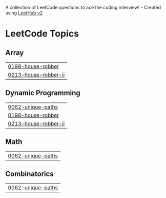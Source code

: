 A collection of LeetCode questions to ace the coding interview! - Created using [LeetHub v2](https://github.com/arunbhardwaj/LeetHub-2.0)
<!---LeetCode Topics Start-->
# LeetCode Topics
## Array
|  |
| ------- |
| [0198-house-robber](https://github.com/AravindR-K/LeetCode-Solutions/tree/master/0198-house-robber) |
| [0213-house-robber-ii](https://github.com/AravindR-K/LeetCode-Solutions/tree/master/0213-house-robber-ii) |
## Dynamic Programming
|  |
| ------- |
| [0062-unique-paths](https://github.com/AravindR-K/LeetCode-Solutions/tree/master/0062-unique-paths) |
| [0198-house-robber](https://github.com/AravindR-K/LeetCode-Solutions/tree/master/0198-house-robber) |
| [0213-house-robber-ii](https://github.com/AravindR-K/LeetCode-Solutions/tree/master/0213-house-robber-ii) |
## Math
|  |
| ------- |
| [0062-unique-paths](https://github.com/AravindR-K/LeetCode-Solutions/tree/master/0062-unique-paths) |
## Combinatorics
|  |
| ------- |
| [0062-unique-paths](https://github.com/AravindR-K/LeetCode-Solutions/tree/master/0062-unique-paths) |
<!---LeetCode Topics End-->